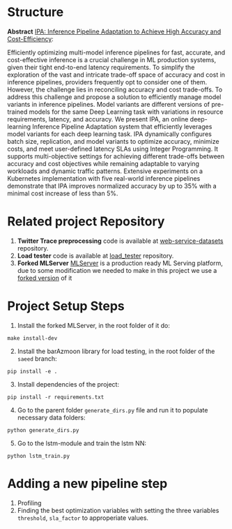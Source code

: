 # Structure
**Abstract** [IPA: Inference Pipeline Adaptation to Achieve High Accuracy and Cost-Efficiency](/paper/paper.pdf):

Efficiently optimizing multi-model inference pipelines for fast, accurate, and cost-effective inference is a crucial challenge in ML production systems, given their tight end-to-end latency requirements. To simplify the exploration of the vast and intricate trade-off space of accuracy and cost in inference pipelines, providers frequently opt to consider one of them. However, the challenge lies in reconciling accuracy and cost trade-offs.
To address this challenge and propose a solution to efficiently manage model variants in inference pipelines. Model variants are different versions of pre-trained models for the same Deep Learning task with variations in resource requirements, latency, and accuracy. We present IPA, an online deep-learning Inference Pipeline Adaptation system that efficiently leverages model variants for each deep learning task. IPA dynamically configures batch size, replication, and model variants to optimize accuracy, minimize costs, and meet user-defined latency SLAs using Integer Programming. It supports multi-objective settings for achieving different trade-offs between accuracy and cost objectives while remaining adaptable to varying workloads and dynamic traffic patterns. Extensive experiments on a Kubernetes implementation with five real-world inference pipelines demonstrate that IPA improves normalized accuracy by up to 35% with a minimal cost increase of less than 5%.

# Related project Repository

1. **Twitter Trace preprocessing** code is available at [web-service-datasets](https://github.com/reconfigurable-ml-pipeline/web-service-datasets) repository.
2. **Load tester** code is available at [load_tester](https://github.com/reconfigurable-ml-pipeline/load_tester) repository.
3. **Forked MLServer** [MLServer](https://github.com/SeldonIO/MLServer) is a production ready ML Serving platform, due to some modification we needed to make in this project we use a [forked version](https://github.com/saeid93/MLServer) of it

# Project Setup Steps
1. Install the forked MLServer, in the root folder of it do:
```
make install-dev
```
2. Install the barAzmoon library for load testing, in the root folder of the `saeed` branch:
```
pip install -e .
```
3. Install dependencies of the project:
```
pip install -r requirements.txt
```
4. Go to the parent folder `generate_dirs.py` file and run it to populate necessary data folders:
```
python generate_dirs.py
```
5. Go to the lstm-module and train the lstm NN:
```
python lstm_train.py
```
# Adding a new pipeline step
1. Profiling
2. Finding the best optimization variables with setting the three variables `threshold`, `sla_factor` to approperiate values.
